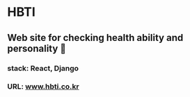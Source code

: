 # HBTI

## Web site for checking health ability and personality 🥇

### stack: React, Django

### URL: www.hbti.co.kr
